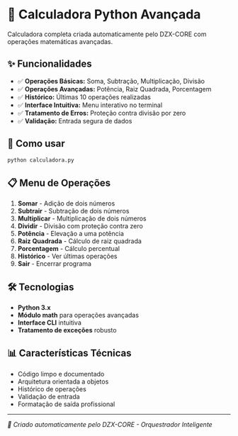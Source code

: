 # 🧮 Calculadora Python Avançada

Calculadora completa criada automaticamente pelo DZX-CORE com operações matemáticas avançadas.

## ✨ Funcionalidades

- ✅ **Operações Básicas:** Soma, Subtração, Multiplicação, Divisão
- ✅ **Operações Avançadas:** Potência, Raiz Quadrada, Porcentagem
- ✅ **Histórico:** Últimas 10 operações realizadas
- ✅ **Interface Intuitiva:** Menu interativo no terminal
- ✅ **Tratamento de Erros:** Proteção contra divisão por zero
- ✅ **Validação:** Entrada segura de dados

## 🚀 Como usar

```bash
python calculadora.py
```

## 📋 Menu de Operações

1. **Somar** - Adição de dois números
2. **Subtrair** - Subtração de dois números  
3. **Multiplicar** - Multiplicação de dois números
4. **Dividir** - Divisão com proteção contra zero
5. **Potência** - Elevação a uma potência
6. **Raiz Quadrada** - Cálculo de raiz quadrada
7. **Porcentagem** - Cálculo percentual
8. **Histórico** - Ver últimas operações
0. **Sair** - Encerrar programa

## 🛠️ Tecnologias

- **Python 3.x**
- **Módulo math** para operações avançadas
- **Interface CLI** intuitiva
- **Tratamento de exceções** robusto

## 📊 Características Técnicas

- Código limpo e documentado
- Arquitetura orientada a objetos
- Histórico de operações
- Validação de entrada
- Formatação de saída profissional

---
*🤖 Criado automaticamente pelo DZX-CORE - Orquestrador Inteligente*
